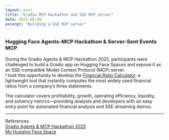 ```yaml
---
layout: post
title: "Gradio MCP Hackathon and SSE MCP server"
date: 2025-06-09
excerpt: "Building a SSE MCP server"
---
```


### Hugging Face Agents-MCP Hackathon & Server-Sent Events MCP

During the Gradio Agents & MCP Hackathon 2025, participants were challenged to build a Gradio app on Hugging Face Spaces and expose it as an SSE-compatible Model Context Protocol (MCP) server.  
I took this opportunity to develop the [Financial Ratio Calculator](https://huggingface.co/spaces/Agents-MCP-Hackathon/FinancialRatioCalculator): a lightweight tool that instantly computes the most widely used financial ratios from a company’s three statements.  
  
The calculator covers profitability, growth, operating efficiency, liquidity, and solvency metrics—providing analysts and developers with an easy entry point for automated financial analysis and SSE streaming demos.  

---

References  
[Gradio Agents & MCP Hackathon 2025](https://huggingface.co/Agents-MCP-Hackathon)  
[My Hugging Face Space](https://huggingface.co/spaces/Agents-MCP-Hackathon/FinancialRatioCalculator)